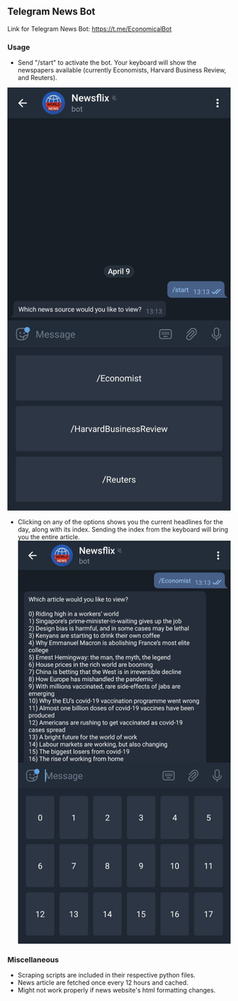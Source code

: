 ## Telegram News Bot

Link for Telegram News Bot: https://t.me/EconomicalBot

### Usage

- Send "/start" to activate the bot. Your keyboard will show the newspapers available (currently Economists, Harvard Business Review, and Reuters).

![news_bot1](./media/news_bot1.jpeg)

- Clicking on any of the options shows you the current headlines for the day, along with its index. Sending the index from the keyboard will bring you the entire article.![news_bot2](./media/news_bot2.jpeg)



### Miscellaneous

- Scraping scripts are included in their respective python files.
- News article are fetched once every 12 hours and cached.
- Might not work properly if news website's html formatting changes.